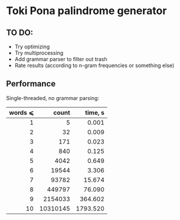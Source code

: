 # Toki Pona palindrome generator

## TO DO:

- Try optimizing
- Try multiprocessing
- Add grammar parser to filter out trash
- Rate results (according to n-gram frequencies or something else)


## Performance

Single-threaded, no grammar parsing:

|words ⩽|    count |  time, s |
|------:|---------:|---------:|
|     1 |        5 |    0.001 |
|     2 |       32 |    0.009 |
|     3 |      171 |    0.023 |
|     4 |      840 |    0.125 |
|     5 |     4042 |    0.649 |
|     6 |    19544 |    3.306 |
|     7 |    93782 |   15.674 |
|     8 |   449797 |   76.090 |
|     9 |  2154033 |  364.602 |
|    10 | 10310145 | 1793.520 |
